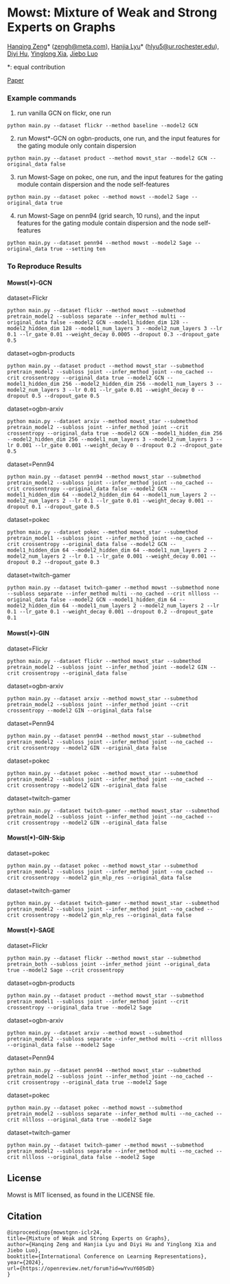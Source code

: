 # Mowst: Mixture of Weak and Strong Experts on Graphs

[Hanqing Zeng](https://hanqingzeng.com)\* (zengh@meta.com), [Hanjia Lyu](https://brucelyu17.github.io/)\* (hlyu5@ur.rochester.edu), [Diyi Hu](https://sites.google.com/a/usc.edu/diyi_hu/), [Yinglong Xia](https://sites.google.com/site/yinglongxia/home), [Jiebo Luo](https://www.cs.rochester.edu/u/jluo/)

*: equal contribution

[Paper](https://openreview.net/forum?id=wYvuY60SdD)

### Example commands

1. run vanilla GCN on flickr, one run
```
python main.py --dataset flickr --method baseline --model2 GCN
```

2. run Mowst*-GCN on ogbn-products, one run, and the input features for the gating module only contain dispersion
```
python main.py --dataset product --method mowst_star --model2 GCN --original_data false
```

3. run Mowst-Sage on pokec, one run, and the input features for the gating module contain dispersion and the node self-features
```
python main.py --dataset pokec --method mowst --model2 Sage --original_data true
```

4. run Mowst-Sage on penn94 (grid search, 10 runs), and the input features for the gating module contain dispersion and the node self-features
```
python main.py --dataset penn94 --method mowst --model2 Sage --original_data true --setting ten
```

### To Reproduce Results
#### Mowst(*)-GCN
dataset=Flickr
```
python main.py --dataset flickr --method mowst --submethod pretrain_model2 --subloss separate --infer_method multi --original_data false --model2 GCN --model1_hidden_dim 128 --model2_hidden_dim 128 --model1_num_layers 3 --model2_num_layers 3 --lr 0.1 --lr_gate 0.01 --weight_decay 0.0005 --dropout 0.3 --dropout_gate 0.5
```
dataset=ogbn-products
```
python main.py --dataset product --method mowst_star --submethod pretrain_model2 --subloss joint --infer_method joint --no_cached --crit crossentropy --original_data true --model2 GCN --model1_hidden_dim 256 --model2_hidden_dim 256 --model1_num_layers 3 --model2_num_layers 3 --lr 0.01 --lr_gate 0.01 --weight_decay 0 --dropout 0.5 --dropout_gate 0.5
```
dataset=ogbn-arxiv
```
python main.py --dataset arxiv --method mowst_star --submethod pretrain_model2 --subloss joint --infer_method joint --crit crossentropy --original_data true --model2 GCN --model1_hidden_dim 256 --model2_hidden_dim 256 --model1_num_layers 3 --model2_num_layers 3 --lr 0.001 --lr_gate 0.001 --weight_decay 0 --dropout 0.2 --dropout_gate 0.5
```
dataset=Penn94
```
python main.py --dataset penn94 --method mowst_star --submethod pretrain_model2 --subloss joint --infer_method joint --no_cached --crit crossentropy --original_data false --model2 GCN --model1_hidden_dim 64 --model2_hidden_dim 64 --model1_num_layers 2 --model2_num_layers 2 --lr 0.1 --lr_gate 0.01 --weight_decay 0.001 --dropout 0.1 --dropout_gate 0.5
```
dataset=pokec
```
python main.py --dataset pokec --method mowst_star --submethod pretrain_model1 --subloss joint --infer_method joint --no_cached --crit crossentropy --original_data false --model2 GCN --model1_hidden_dim 64 --model2_hidden_dim 64 --model1_num_layers 2 --model2_num_layers 2 --lr 0.1 --lr_gate 0.001 --weight_decay 0.001 --dropout 0.2 --dropout_gate 0.3
```
dataset=twitch-gamer
```
python main.py --dataset twitch-gamer --method mowst --submethod none --subloss separate --infer_method multi --no_cached --crit nllloss --original_data false --model2 GCN --model1_hidden_dim 64 --model2_hidden_dim 64 --model1_num_layers 2 --model2_num_layers 2 --lr 0.1 --lr_gate 0.1 --weight_decay 0.001 --dropout 0.2 --dropout_gate 0.1
```
#### Mowst(*)-GIN
dataset=Flickr
```
python main.py --dataset flickr --method mowst_star --submethod pretrain_model2 --subloss joint --infer_method joint --model2 GIN --crit crossentropy --original_data false
```
dataset=ogbn-arxiv
```
python main.py --dataset arxiv --method mowst_star --submethod pretrain_model2 --subloss joint --infer_method joint --crit crossentropy --model2 GIN --original_data false
```
dataset=Penn94
```
python main.py --dataset penn94 --method mowst_star --submethod pretrain_model2 --subloss joint --infer_method joint --no_cached --crit crossentropy --model2 GIN --original_data false
```
dataset=pokec
```
python main.py --dataset pokec --method mowst_star --submethod pretrain_model2 --subloss joint --infer_method joint --no_cached --crit crossentropy --model2 GIN --original_data false
```
dataset=twitch-gamer
```
python main.py --dataset twitch-gamer --method mowst_star --submethod pretrain_model2 --subloss joint --infer_method joint --no_cached --crit crossentropy --model2 GIN --original_data false
```
#### Mowst(*)-GIN-Skip
dataset=pokec
```
python main.py --dataset pokec --method mowst_star --submethod pretrain_model2 --subloss joint --infer_method joint --no_cached --crit crossentropy --model2 gin_mlp_res --original_data false
```
dataset=twitch-gamer
```
python main.py --dataset twitch-gamer --method mowst_star --submethod pretrain_model2 --subloss joint --infer_method joint --no_cached --crit crossentropy --model2 gin_mlp_res --original_data false
```
#### Mowst(*)-SAGE
dataset=Flickr
```
python main.py --dataset flickr --method mowst_star --submethod pretrain_both --subloss joint --infer_method joint --original_data true --model2 Sage --crit crossentropy
```
dataset=ogbn-products
```
python main.py --dataset product --method mowst_star --submethod pretrain_model1 --subloss joint --infer_method joint --crit crossentropy --original_data true --model2 Sage
```
dataset=ogbn-arxiv
```
python main.py --dataset arxiv --method mowst --submethod pretrain_model2 --subloss separate --infer_method multi --crit nllloss --original_data false --model2 Sage
```
dataset=Penn94
```
python main.py --dataset penn94 --method mowst_star --submethod pretrain_model2 --subloss joint --infer_method joint --no_cached --crit crossentropy --original_data true --model2 Sage
```
dataset=pokec
```
python main.py --dataset pokec --method mowst --submethod pretrain_model2 --subloss separate --infer_method multi --no_cached --crit nllloss --original_data true --model2 Sage
```
dataset=twitch-gamer
```
python main.py --dataset twitch-gamer --method mowst --submethod pretrain_model2 --subloss separate --infer_method multi --no_cached --crit nllloss --original_data false --model2 Sage
```

## License
Mowst is MIT licensed, as found in the LICENSE file.

## Citation
```
@inproceedings{mowstgnn-iclr24,
title={Mixture of Weak and Strong Experts on Graphs},
author={Hanqing Zeng and Hanjia Lyu and Diyi Hu and Yinglong Xia and Jiebo Luo},
booktitle={International Conference on Learning Representations},
year={2024},
url={https://openreview.net/forum?id=wYvuY60SdD}
}
```
